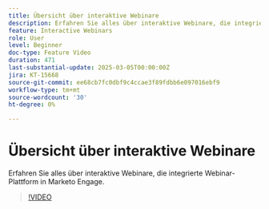 ```yaml
---
title: Übersicht über interaktive Webinare
description: Erfahren Sie alles über interaktive Webinare, die integrierte Webinar-Plattform in Marketo Engage.
feature: Interactive Webinars
role: User
level: Beginner
doc-type: Feature Video
duration: 471
last-substantial-update: 2025-03-05T00:00:00Z
jira: KT-15668
source-git-commit: ee68cb7fc0dbf9c4ccae3f89fdbb6e097016ebf9
workflow-type: tm+mt
source-wordcount: '30'
ht-degree: 0%

---
```



# Übersicht über interaktive Webinare

Erfahren Sie alles über interaktive Webinare, die integrierte Webinar-Plattform in Marketo Engage.

>[!VIDEO](https://video.tv.adobe.com/v/3449713/?learn=on&enablevpops)
